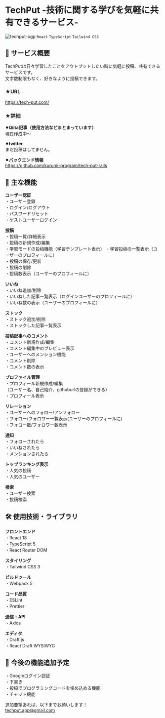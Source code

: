 # TechPut -技術に関する学びを気軽に共有できるサービス-
![techput-ogp](https://github.com/user-attachments/assets/86160abc-08ec-48f1-b203-9564427b50b6)
`React` `TypeScript` `Tailwind CSS`

## 📝 サービス概要
TechPutは日々学習したことをアウトプットしたい時に気軽に投稿、共有できるサービスです。  
文字数制限もなく、好きなように投稿できます。

### ★URL
https://tech-put.com/

### ★詳細
**⚫︎Qiita記事（使用方法などまとまっています）**  
現在作成中〜  

**⚫︎twitter**  
まだ投稿はしてません。  

**⚫︎バックエンド情報**  
https://github.com/kurumi-program/tech-put-rails

## 🌟 主な機能
**ユーザー認証**  
・ユーザー登録  
・ログイン/ログアウト  
・パスワードリセット  
・ゲストユーザーログイン  

**投稿**   
・投稿一覧/詳細表示  
・投稿の新規作成/編集  
・学習モードの投稿機能（学習テンプレート表示） 
・学習投稿の一覧表示（ユーザーのプロフィールに）   
・投稿の保存/更新  
・投稿の削除  
・投稿数表示（ユーザーのプロフィールに）  

**いいね**  
・いいね追加/削除  
・いいねした記事一覧表示（ログインユーザーのプロフィールに）  
・いいね数の表示（ユーザーのプロフィールに）  

**ストック**  
・ストック追加/削除  
・ストックした記事一覧表示  

**投稿記事へのコメント**  
・コメント新規作成/編集  
・コメント編集中のプレビュー表示  
・ユーザーへのメンション機能  
・コメント削除  
・コメント数の表示  

**プロファイル管理**  
・プロフィール新規作成/編集  
（ユーザー名、自己紹介、githuburlの登録ができる）  
・プロフィール表示  

**リレーション**  
・ユーザーへのフォロー/アンフォロー  
・フォロー/フォロワー一覧表示(ユーザーのプロフィールに)  
・フォロー数/フォロワー数表示  

**通知**  
・フォローされたら  
・いいねされたら  
・メンションされたら  

**トップランキング表示**  
・人気の投稿     
・人気のユーザー  

**検索**  
・ユーザー検索  
・投稿検索  

## 🛠 使用技術・ライブラリ
**フロントエンド**  
・React 18  
・TypeScript 5  
・React Router DOM  

**スタイリング**  
・Tailwind CSS 3  

**ビルドツール**  
・Webpack 5  

**コード品質**  
・ESLint  
・Prettier  

**通信・API**  
・Axios  

**エディタ**  
・Draft.js  
・React Draft WYSIWYG  

## 👀 今後の機能追加予定  
・Googleログイン認証  
・下書き  
・投稿でプログラミングコードを埋め込める機能  
・チャット機能  

追加要望あれば、以下までお願いします！    
techput.app@gmail.com

